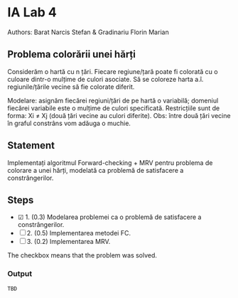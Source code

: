 # IA Lab 4

Authors: Barat Narcis Stefan & Gradinariu Florin Marian

## Problema colorării unei hărți
Considerăm o hartă cu n țări. Fiecare regiune/țară poate fi colorată cu o culoare dintr-o mulțime de culori asociate. Să se coloreze harta a.î. regiunile/țările vecine să fie colorate diferit.

Modelare: asignăm fiecărei regiuni/țări de pe hartă o variabilă; domeniul fiecărei variabile este o mulțime de culori specificată. Restricțiile sunt de forma: Xi ≠ Xj (două țări vecine au culori diferite). Obs: între două țări vecine în graful constrâns vom adăuga o muchie.

## Statement

Implementați algoritmul Forward-checking + MRV pentru problema de colorare a unei hărți, modelată ca problemă de satisfacere a constrângerilor.

## Steps

- &#9745; 1. (0.3) Modelarea problemei ca o problemă de satisfacere a  constrângerilor.
- &#9744; 2. (0.5) Implementarea metodei FC.
- &#9744; 3. (0.2) Implementarea MRV.

The checkbox means that the problem was solved.

### Output
```bash
TBD
```